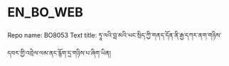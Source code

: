 # EN_BO_WEB
Repo name: BO8053
Text title: ཏཱ་ལའི་བླ་མའི་ཡང་སྲིད་ཀྱི་གནད་དོན་ནི་རྒྱ་དཀར་ནག་གཉིས་དབར་གྱི་འབྲེལ་ལམ་ནང་རྙོག་དྲ་གཉིས་པ་ཞིག་ཡིན།
